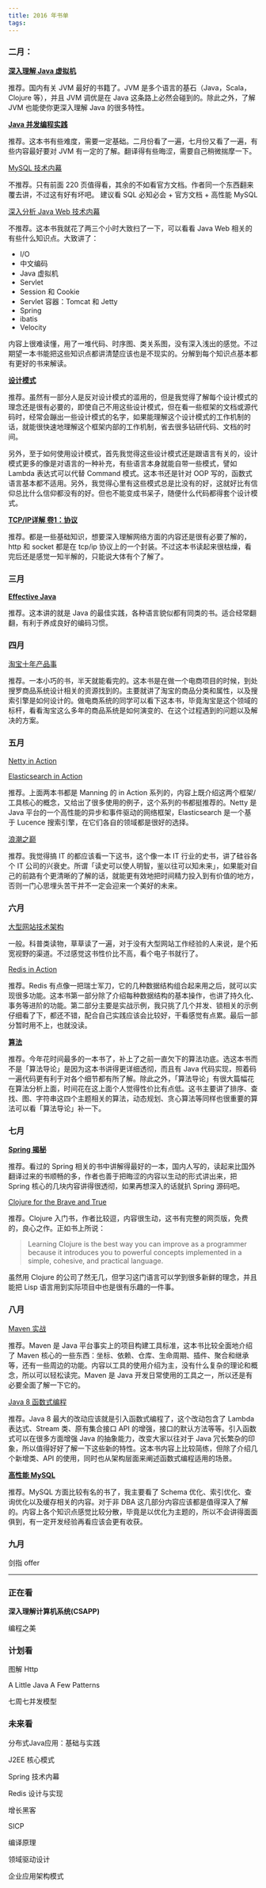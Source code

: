 ```yaml
---
title: 2016 年书单
tags:
---
```

### 二月：

**[深入理解 Java 虚拟机](http://book.douban.com/subject/24722612/)**

推荐。国内有关 JVM 最好的书籍了。JVM 是多个语言的基石（Java，Scala，Clojure 等），并且 JVM 调优是在 Java 这条路上必然会碰到的。除此之外，了解 JVM 也能使你更深入理解 Java 的很多特性。

**[Java 并发编程实践](http://book.douban.com/subject/10484692/)**

推荐。这本书有些难度，需要一定基础。二月份看了一遍，七月份又看了一遍，有些内容最好要对 JVM 有一定的了解。翻译得有些晦涩，需要自己稍微揣摩一下。

[MySQL 技术内幕](http://book.douban.com/subject/26436525/)

不推荐。只有前面 220 页值得看，其余的不如看官方文档。作者同一个东西翻来覆去讲，不过这有好有坏吧。
建议看 SQL 必知必会 + 官方文档 + 高性能 MySQL

[深入分析 Java Web 技术内幕](http://book.douban.com/subject/19965586/)

不推荐。这本书我就花了两三个小时大致扫了一下，可以看看 Java Web 相关的有些什么知识点。大致讲了：

- I/O
- 中文编码
- Java 虚拟机
- Servlet
- Session 和 Cookie
- Servlet 容器：Tomcat 和 Jetty
- Spring
- ibatis
- Velocity

内容上很难读懂，用了一堆代码、时序图、类关系图，没有深入浅出的感觉。不过期望一本书能把这些知识点都讲清楚应该也是不现实的。分解到每个知识点基本都有更好的书来解读。

**[设计模式](http://book.douban.com/subject/1052241/)**

推荐。虽然有一部分人是反对设计模式的滥用的，但是我觉得了解每个设计模式的理念还是很有必要的，即使自己不用这些设计模式，但在看一些框架的文档或源代码时，经常会蹦出一些设计模式的名字，如果能理解这个设计模式的工作机制的话，就能很快速地理解这个框架内部的工作机制，省去很多钻研代码、文档的时间。

另外，至于如何使用设计模式，首先我觉得这些设计模式还是跟语言有关的，设计模式更多的像是对语言的一种补充，有些语言本身就能自带一些模式，譬如 Lambda 表达式可以代替 Command 模式。这本书还是针对 OOP 写的，函数式语言基本都不适用。另外，我觉得心里有这些模式总是比没有的好，这就好比有信仰总比什么信仰都没有的好。但也不能变成书呆子，随便什么代码都得套个设计模式。

**[TCP/IP详解 卷1：协议](http://book.douban.com/subject/1088054/)**

推荐。都是一些基础知识，想要深入理解网络方面的内容还是很有必要了解的，http 和 socket 都是在 tcp/ip 协议上的一个封装。不过这本书读起来很枯燥，看完后还是感觉一知半解的，只能说大体有个了解了。

### 三月

**[Effective Java](http://book.douban.com/subject/3360807/)**

推荐。这本讲的就是 Java 的最佳实践，各种语言貌似都有同类的书。适合经常翻翻，有利于养成良好的编码习惯。

### 四月

[淘宝十年产品事](https://book.douban.com/subject/25732463/)

推荐。一本小巧的书，半天就能看完的。这本书是在做一个电商项目的时候，到处搜罗商品系统设计相关的资源找到的。主要就讲了淘宝的商品分类和属性，以及搜索引擎是如何设计的。做电商系统的同学可以看下这本书，毕竟淘宝是这个领域的标杆，看看淘宝这么多年的商品系统是如何演变的、在这个过程遇到的问题以及解决的方案。

### 五月

[Netty in Action](https://book.douban.com/subject/24700704/)

[Elasticsearch in Action](https://book.douban.com/subject/26691915/)

推荐。上面两本书都是 Manning 的 in Action 系列的，内容上既介绍这两个框架/工具核心的概念，又给出了很多使用的例子，这个系列的书都挺推荐的。Netty 是 Java 平台的一个高性能的异步和事件驱动的网络框架，Elasticsearch 是一个基于 Lucence 搜索引擎，在它们各自的领域都是很好的选择。

[浪潮之巅](https://book.douban.com/subject/6709783/)

推荐。我觉得搞 IT 的都应该看一下这书，这个像一本 IT 行业的史书，讲了硅谷各个 IT 公司的兴衰史。所谓「读史可以使人明智，鉴以往可以知未来」，如果能对自己的前路有个更清晰的了解的话，就能更有效地把时间精力投入到有价值的地方，否则一门心思埋头苦干并不一定会迎来一个美好的未来。

### 六月

[大型网站技术架构](https://book.douban.com/subject/25723064/)

一般。科普类读物，草草读了一遍，对于没有大型网站工作经验的人来说，是个拓宽视野的渠道。不过感觉这书性价比不高，看个电子书就行了。

[Redis in Action](https://book.douban.com/subject/10597898/)

推荐。Redis 有点像一把瑞士军刀，它的几种数据结构组合起来用之后，就可以实现很多功能。这本书第一部分除了介绍每种数据结构的基本操作，也讲了持久化、事务等进阶的功能。第二部分主要是实战示例，我只挑了几个并发、锁相关的示例仔细看了下，都还不错，配合自己实践应该会比较好，干看感觉有点累。最后一部分暂时用不上，也就没读。

**[算法](https://book.douban.com/subject/10432347/)**

推荐。今年花时间最多的一本书了，补上了之前一直欠下的算法功底。选这本书而不是「算法导论」是因为这本书讲得更详细透彻，而且有 Java 代码实现，照着码一遍代码更有利于对各个细节都有所了解。除此之外，「算法导论」有很大篇幅花在算法分析上面，时间花在这上面个人觉得性价比有点低。这书主要讲了排序、查找、图、字符串这四个主题相关的算法，动态规划、贪心算法等同样也很重要的算法可以看「算法导论」补一下。

### 七月

**[Spring 揭秘](https://book.douban.com/subject/3897837/)**

推荐。看过的 Spring 相关的书中讲解得最好的一本，国内人写的，读起来比国外翻译过来的书顺畅的多，作者也善于把晦涩的内容以生动的形式讲出来，把 Spring 核心的几块内容讲得很透彻，如果再想深入的话就扒 Spring 源码吧。

[Clojure for the Brave and True](https://book.douban.com/subject/26363669/)

推荐。Clojure 入门书，作者比较逗，内容很生动，这书有完整的网页版，免费的，良心之作。正如书上所说：

>Learning Clojure is the best way you can improve as a programmer because it introduces you to powerful concepts implemented in a simple, cohesive, and practical language.

虽然用 Clojure 的公司了然无几，但学习这门语言可以学到很多新鲜的理念，并且能把 Lisp 语言用到实际项目中也是很有乐趣的一件事。

### 八月

[Maven 实战](https://book.douban.com/subject/5345682/)

推荐。Maven 是 Java 平台事实上的项目构建工具标准，这本书比较全面地介绍了 Maven 核心的一些东西：坐标、依赖、仓库、生命周期、插件、聚合和继承等，还有一些周边的功能。内容以工具的使用介绍为主，没有什么复杂的理论和概念，所以可以轻松读完。Maven 是 Java 开发日常使用的工具之一，所以还是有必要全面了解一下它的。

[Java 8 函数式编程](https://book.douban.com/subject/26346017/)

推荐。Java 8 最大的改动应该就是引入函数式编程了，这个改动包含了 Lambda 表达式、Stream 类、原有集合接口 API 的增强，接口的默认方法等等。引入函数式可以在很多方面增强 Java 的抽象能力，改变大家以往对于 Java 冗长繁杂的印象，所以值得好好了解一下这些新的特性。这本书内容上比较简练，但除了介绍几个新增类、API 的使用，同时也从架构层面来阐述函数式编程适用的场景。

**[高性能 MySQL](https://book.douban.com/subject/23008813/)**

推荐。MySQL 方面比较有名的书了，我主要看了 Schema 优化、索引优化、查询优化以及缓存相关的内容。对于非 DBA 这几部分内容应该都是值得深入了解的。内容上各个知识点感觉比较分散，毕竟是以优化为主题的，所以不会讲得面面俱到，有一定开发经验再看应该会更有收获。


### 九月

剑指 offer

---

### 正在看

**深入理解计算机系统(CSAPP)**

编程之美

### 计划看

图解 Http

A Little Java A Few Patterns

七周七并发模型

### 未来看

分布式Java应用：基础与实践

J2EE 核心模式

Spring 技术内幕

Redis 设计与实现

增长黑客

SICP

编译原理

领域驱动设计

企业应用架构模式
